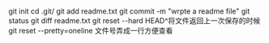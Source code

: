 #
git init
cd .git/
git add readme.txt
git commit -m "wrpte a readme file"
git status
git diff readme.txt
git reset --hard HEAD^将文件返回上一次保存的时候
git reset --pretty=oneline 文件号弄成一行方便查看